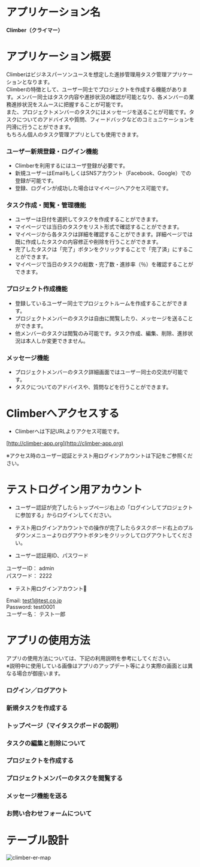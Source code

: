 # アプリケーション名

**Climber（クライマー）**

# アプリケーション概要

Climberはビジネスパーソンユースを想定した進捗管理用タスク管理アプリケーションとなります。  
Climberの特徴として、ユーザー同士でプロジェクトを作成する機能があります。メンバー同士はタスク内容や進捗状況の確認が可能となり、各メンバーの業務進捗状況をスムースに把握することが可能です。  
また、プロジェクトメンバーのタスクにはメッセージを送ることが可能です。タスクについてのアドバイスや質問、フィードバックなどのコミュニケーションを円滑に行うことができます。  
もちろん個人のタスク管理アプリとしても使用できます。

### ユーザー新規登録・ログイン機能

- Climberを利用するにはユーザ登録が必要です。
- 新規ユーザーはEmailもしくはSNSアカウント（Facebook、Google）での登録が可能です。
- 登録、ログインが成功した場合はマイページへアクセス可能です。

### タスク作成・閲覧・管理機能

- ユーザーは日付を選択してタスクを作成することができます。
- マイページでは当日のタスクをリスト形式で確認することができます。
- マイページから各タスクは詳細を確認することができます。詳細ページでは既に作成したタスクの内容修正や削除を行うことができます。
- 完了したタスクは「完了」ボタンをクリックすることで「完了済」にすることができます。
- マイページで当日のタスクの総数・完了数・進捗率（％）を確認することができます。

### プロジェクト作成機能
- 登録しているユーザー同士でプロジェクトルームを作成することができます。
- プロジェクトメンバーのタスクは自由に閲覧したり、メッセージを送ることができます。
- 他メンバーのタスクは閲覧のみ可能です。タスク作成、編集、削除、進捗状況は本人しか変更できません。

### メッセージ機能
- プロジェクトメンバーのタスク詳細画面ではユーザー同士の交流が可能です。
- タスクについてのアドバイスや、質問などを行うことができます。

# Climberへアクセスする

- Climberへは下記URLよりアクセス可能です。

[http://climber-app.org](http://climber-app.org)

※アクセス時のユーザー認証とテスト用ログインアカウントは下記をご参照ください。

# テストログイン用アカウント
- ユーザー認証が完了したらトップページ右上の「ログインしてプロジェクトに参加する」からログインしてください。  
- テスト用ログインアカウントでの操作が完了したらタスクボード右上のプルダウンメニューよりログアウトボタンをクリックしてログアウトしてください。

- ユーザー認証用ID、パスワード  

ユーザーID： admin  
パスワード： 2222  

- テスト用ログインアカウント

Email: test1@test.co.jp  
Password: test0001  
ユーザー名： テスト一郎  

# アプリの使用方法

アプリの使用方法については、下記の利用説明を参考にしてください。  
※説明中に使用している画像はアプリのアップデート等により実際の画面とは異なる場合が御座います。

### ログイン／ログアウト

### 新規タスクを作成する

### トップページ（マイタスクボードの説明）

### タスクの編集と削除について

### プロジェクトを作成する

### プロジェクトメンバーのタスクを閲覧する

### メッセージ機能を送る

### お問い合わせフォームについて

# テーブル設計
![climber-er-map](https://user-images.githubusercontent.com/71310171/98438581-8647d980-212e-11eb-9e69-0f28d6063d06.png)
